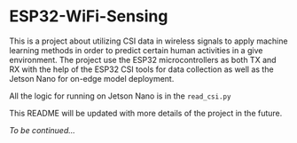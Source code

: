 # ESP32-WiFi-Sensing
This is a project about utilizing CSI data in wireless signals to apply machine learning methods in order to predict certain human activities in a give environment.
The project use the ESP32 microcontrollers as both TX and RX with the help of the ESP32 CSI tools for data collection as well as the Jetson Nano for on-edge model deployment.

All the logic for running on Jetson Nano is in the `read_csi.py`

This README will be updated with more details of the project in the future.

*To be continued...*